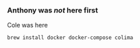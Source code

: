 ### Anthony was *not* here first
Cole was here

```sh
brew install docker docker-compose colima
```
